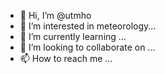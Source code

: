 - 👋 Hi, I’m @utmho
- 👀 I’m interested in meteorology... 
- 🌱 I’m currently learning ...
- 💞️ I’m looking to collaborate on ...
- 📫 How to reach me ...

<!---
utmho/utmho is a ✨ special ✨ repository because its `README.md` (this file) appears on your GitHub profile.
You can click the Preview link to take a look at your changes.
--->
